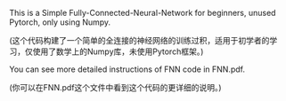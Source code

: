This is a Simple Fully-Connected-Neural-Network for beginners, unused Pytorch, only using Numpy.

(这个代码构建了一个简单的全连接的神经网络的训练过积，适用于初学者的学习，仅使用了数学上的Numpy库，未使用Pytorch框架。)

You can see more detailed instructions of FNN code in FNN.pdf.

(你可以在FNN.pdf这个文件中看到这个代码的更详细的说明。)
